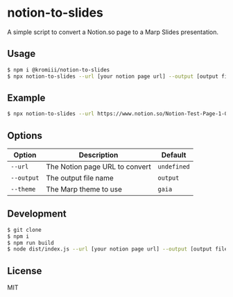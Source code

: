 # notion-to-slides

A simple script to convert a Notion.so page to a Marp Slides presentation.

## Usage

```bash
$ npm i @kromiii/notion-to-slides
$ npx notion-to-slides --url [your notion page url] --output [output file name]
```

## Example

```bash
$ npx notion-to-slides --url https://www.notion.so/Notion-Test-Page-1-0b0e1e1e1e1e1e1e1e1e1e1e1e1e1e1 --output test
```

## Options

| Option | Description | Default |
| --- | --- | --- |
| `--url` | The Notion page URL to convert | `undefined` |
| `--output` | The output file name | `output` |
| `--theme` | The Marp theme to use | `gaia` |

## Development

```bash
$ git clone
$ npm i
$ npm run build
$ node dist/index.js --url [your notion page url] --output [output file name]
```

## License

MIT
